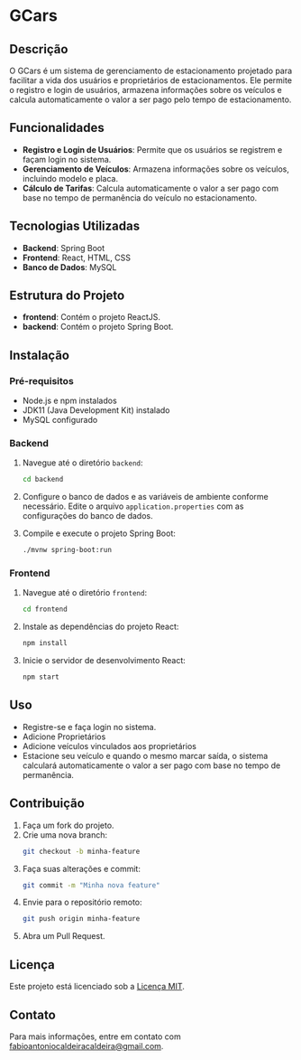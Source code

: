 # GCars

## Descrição

O GCars é um sistema de gerenciamento de estacionamento projetado para facilitar a vida dos usuários e proprietários de estacionamentos. Ele permite o registro e login de usuários, armazena informações sobre os veículos e calcula automaticamente o valor a ser pago pelo tempo de estacionamento.

## Funcionalidades

- **Registro e Login de Usuários**: Permite que os usuários se registrem e façam login no sistema.
- **Gerenciamento de Veículos**: Armazena informações sobre os veículos, incluindo modelo e placa.
- **Cálculo de Tarifas**: Calcula automaticamente o valor a ser pago com base no tempo de permanência do veículo no estacionamento.

## Tecnologias Utilizadas

- **Backend**: Spring Boot
- **Frontend**: React, HTML, CSS
- **Banco de Dados**:  MySQL

## Estrutura do Projeto

- **frontend**: Contém o projeto ReactJS.
- **backend**: Contém o projeto Spring Boot.

## Instalação

### Pré-requisitos

- Node.js e npm instalados
- JDK11 (Java Development Kit) instalado
- MySQL configurado

### Backend

1. Navegue até o diretório `backend`:
   ```bash
   cd backend
   ```

2. Configure o banco de dados e as variáveis de ambiente conforme necessário. Edite o arquivo `application.properties` com as configurações do banco de dados.

3. Compile e execute o projeto Spring Boot:
   ```bash
   ./mvnw spring-boot:run
   ```

### Frontend

1. Navegue até o diretório `frontend`:
   ```bash
   cd frontend
   ```

2. Instale as dependências do projeto React:
   ```bash
   npm install
   ```

3. Inicie o servidor de desenvolvimento React:
   ```bash
   npm start
   ```

## Uso

- Registre-se e faça login no sistema.
- Adicione Proprietários
- Adicione veículos vinculados aos proprietários
- Estacione seu veículo e quando o mesmo marcar saída, o sistema calculará automaticamente o valor a ser pago com base no tempo de permanência.

## Contribuição

1. Faça um fork do projeto.
2. Crie uma nova branch:
   ```bash
   git checkout -b minha-feature
   ```
3. Faça suas alterações e commit:
   ```bash
   git commit -m "Minha nova feature"
   ```
4. Envie para o repositório remoto:
   ```bash
   git push origin minha-feature
   ```
5. Abra um Pull Request.

## Licença

Este projeto está licenciado sob a [Licença MIT](LICENSE).

## Contato

Para mais informações, entre em contato com [fabioantoniocaldeiracaldeira@gmail.com](fabioantoniocaldeiracaldeira@gmail.com).
```

